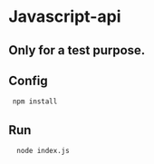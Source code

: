 # Javascript-api 
## Only for a test purpose.

## Config
```sh
 npm install 
```

## Run 
```sh
  node index.js
```
